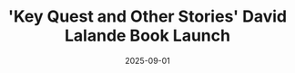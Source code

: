 ---
layout: default 
category: events 
alt: image-alt 
title: "'Key Quest and Other Stories' David Lalande Book Launch" 
modal-id: 8 
date: 2025-09-01 
img: Key Quest.jpg 
project-date: 21st September 2025 
description: We are delighted to be hosting our first ever book launch for David Lalande’s self publication ‘Key Quest and Other Stories’. The Book- Dive into a world where magic meets humour in this enchanting collection of 9 short stories, perfect for readers aged 8 to 108. From dragons and gnomes to talking horses and mischievous ghosts. Each tale is a delightful mix of whimsy, satire and wonder. Get ready to laugh, dream and embark on unforgettable adventures! A bit about the author- At school David hated writing. This was due to his dyslexia and dyspraxia though he loved stories in every form. The teachers would say his head was full of sky and it was up in the clouds. Whenever he showed an interest in storey telling he was knocked down. Now formally diagnosed with autism, he has at last found the courage to get the stories out of his head and on to paper- and this book. Inspirational is the word! At Coaltrain’s love to see people exercising their creativity, especially when they go against the odds to do so. We appreciate that sometimes there may be personal hurdles in our way and we will try to help if we can. Life is a journey and the people you meet along the way can make a huge difference to your confidence and motivation and we aim to carry on that positivity where we can. Free entry, All welcome. We hope to see you there. #Put your description here. When 
---